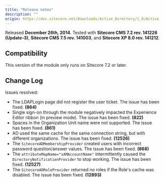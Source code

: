 ```yaml
---
title: "Release notes"
description: ""
origin: https://dev.sitecore.net/Downloads/Active_Directory/1_0/Active_Directory_1_2/Release_Notes
---
```


Released **December 26th, 2014**. Tested with **Sitecore CMS 7.2 rev. 141226 (Update-3)**, **Sitecore CMS 7.5 rev. 141003**, and **Sitecore XP 8.0 rev. 141212**.

## Compatibility

This version of the module only runs on Sitecore 7.2 or later.

## Change Log

Issues resolved:

-   The LDAPLogin page did not register the user ticket. The issue has been fixed. **(864)**
-   Single sign-on through the module negatively impacted the Experience Editor ribbon (in preview mode). The issue has been fixed. **(822)**
-   Spaces in the Organization Unit name were not supported. The issue has been fixed. **(861)**
-   AD used the same cache for the same connection string, but with different organizations. The issue has been fixed. **(12526)**
-   The `SitecoreADMembershipProvider` created users with incorrect password question/answer values. The issue has been fixed. **(868)**
-   The `attributeMapName="sAMAccountName"` intermittently caused the `DirectoryNotificationProvider` to stop working. The issue has been fixed. **(12527)**
-   The `SitecoreADRoleProvider` returned no roles if the Role's cache was disabled. The issue has been fixed. **(12893)**